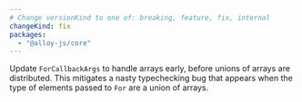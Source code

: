 ```yaml
---
# Change versionKind to one of: breaking, feature, fix, internal
changeKind: fix
packages:
  - "@alloy-js/core"
---
```


Update `ForCallbackArgs` to handle arrays early, before unions of arrays are distributed. This mitigates a nasty typechecking bug that appears when the type of elements passed to `For` are a union of arrays.

